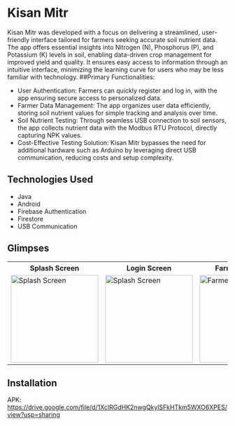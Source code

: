 # Kisan Mitr

Kisan Mitr was developed with a focus on delivering a streamlined, user-friendly interface tailored for farmers seeking accurate soil nutrient data. The app offers essential insights into Nitrogen (N), Phosphorus (P), and Potassium (K) levels in soil, enabling data-driven crop management for improved yield and quality. It ensures easy access to information through an intuitive interface, minimizing the learning curve for users who may be less familiar with technology.
##Primary Functionalities:
- User Authentication: Farmers can quickly register and log in, with the app ensuring secure access to personalized data.
- Farmer Data Management: The app organizes user data efficiently, storing soil nutrient values for simple tracking and analysis over time.
- Soil Nutrient Testing: Through seamless USB connection to soil sensors, the app collects nutrient data with the Modbus RTU Protocol, directly capturing NPK values.
- Cost-Effective Testing Solution: Kisan Mitr bypasses the need for additional hardware such as Arduino by leveraging direct USB communication, reducing costs and setup complexity.



## Technologies Used
- Java
- Android
- Firebase Authentication
- Firestore
- USB Communication

## Glimpses
<table>
  <tr>
    <th>Splash Screen</th>
    <th>Login Screen</th>
    <th>Farmers' Screen</th>
    <th>Fields' Screen</th>
    <th>Data Reading Screen</th>
  </tr>
  <tr>
    <td><img src="https://github.com/user-attachments/assets/2f5d5f5d-b208-41a4-b2b5-1119d2f3957a" alt="Splash Screen" width="200"/></td>
    <td><img src="https://github.com/user-attachments/assets/6da12851-301f-4a4a-9deb-87d6b8cb73b6" alt="Splash Screen" width="200"/></td>
    <td><img src="https://github.com/user-attachments/assets/e3765f14-977a-4bdf-8e6a-0e910a22f4e0" alt="Farmers' Screen" width="200"/></td>
    <td><img src="https://github.com/user-attachments/assets/94bf416b-4a98-4006-bc74-a938d7e55908" alt="Fields' Screen" width="200"/></td>
    <td><img src="https://github.com/user-attachments/assets/6a44ae76-8636-4c0e-8d49-2e8d3c3025c1" alt="Data Reading Screen" width="200"/></td>
  </tr>
</table>




## Installation
APK: https://drive.google.com/file/d/1XclRGdHK2nwgQkylSFkHTkm5WXO6XPES/view?usp=sharing
